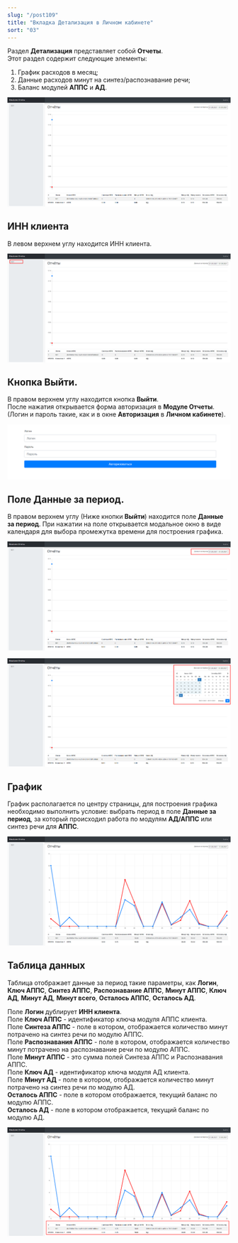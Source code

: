 ```yaml
---
slug: "/post109"
title: "Вкладка Детализация в Личном кабинете"
sort: "03"
---
```


Раздел **Детализация** представляет собой **Отчеты**.  
Этот раздел содержит следующие элементы:  
1. График расходов в месяц;  
2. Данные расходов минут на синтез/распознавание речи;  
3. Баланс модулей **АППС** и **АД**.

![Картинка](./images/reports_main.png "Модуль Kloud.One: Отчёты")

## ИНН клиента

В левом верхнем углу находится ИНН клиента.

![Картинка](./images/reports_id_clent.png "ИНН клиента")

## Кнопка Выйти.

В правом верхнем углу находится кнопка **Выйти**.  
После нажатия открывается форма авторизация в **Модуле Отчеты**. (Логин и пароль такие, как и в окне **Авторизация** в **Личном кабинете**).

![Картинка](./images/reports_auth.png "Окно авторизации Модуля Отчеты")

## Поле Данные за период.

В правом верхнем углу (Ниже кнопки **Выйти**) находится поле **Данные за период**. При нажатии на поле открывается модальное окно в виде календаря для выбора промежутка времени для построения графика.

![Картинка](./images/reports_data_of_period.png "Поле Данные за период")

![Картинка](./images/reports_calendar.png "Модальное окно календаря")

## График

График располагается по центру страницы, для построения графика необходимо выполнить условие: выбрать период в поле **Данные за период**, за который происходил работа по модулям **АД/АППС** или синтез речи для **АППС**.

![Картинка](./images/reports_graph.png "График за период с 1.08 - 31.08")

## Таблица данных

Таблица отображает данные за период такие параметры, как **Логин**, **Ключ АППС**, **Синтез АППС**, **Распознавание АППС**, **Минут АППС**, **Ключ АД**, **Минут АД**, **Минут всего**, **Осталось АППС**, **Осталось АД**.

Поле **Логин** дублирует **ИНН клиента**.  
Поле **Ключ АППС** - идентификатор ключа модуля АППС клиента.  
Поле **Синтеза АППС** - поле в котором, отображается количество минут потрачено на синтез речи по модулю АППС.  
Поле **Распознавания АППС** - поле в котором, отображается количество минут потрачено на распознавание речи по модулю АППС.  
Поле **Минут АППС** - это сумма полей Синтеза АППС и Распознавания АППС.  
Поле **Ключ АД** - идентификатор ключа модуля АД клиента.  
Поле **Минут АД** - поле в котором, отображается количество минут потрачено на синтез речи по модулю АД.  
**Осталось АППС** - поле в котором отображается, текущий баланс по модулю АППС.  
**Осталось АД** - поле в котором отображается, текущий баланс по модулю АД.

![Картинка](./images/reports_table_of_data.png "Таблица с  данными по модуля АД и АППС")